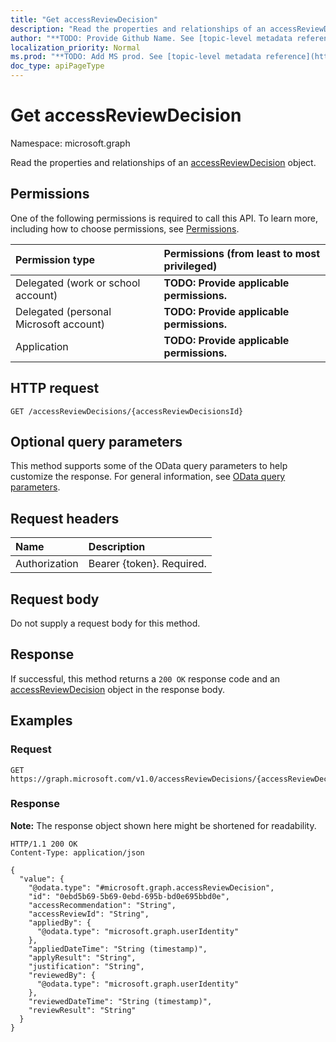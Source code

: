 ```yaml
---
title: "Get accessReviewDecision"
description: "Read the properties and relationships of an accessReviewDecision object."
author: "**TODO: Provide Github Name. See [topic-level metadata reference](https://msgo.azurewebsites.net/add/document/guidelines/metadata.html#topic-level-metadata)**"
localization_priority: Normal
ms.prod: "**TODO: Add MS prod. See [topic-level metadata reference](https://msgo.azurewebsites.net/add/document/guidelines/metadata.html#topic-level-metadata)**"
doc_type: apiPageType
---
```


# Get accessReviewDecision
Namespace: microsoft.graph



Read the properties and relationships of an [accessReviewDecision](../resources/accessreviewdecision.md) object.

## Permissions
One of the following permissions is required to call this API. To learn more, including how to choose permissions, see [Permissions](/graph/permissions-reference).

|Permission type|Permissions (from least to most privileged)|
|:---|:---|
|Delegated (work or school account)|**TODO: Provide applicable permissions.**|
|Delegated (personal Microsoft account)|**TODO: Provide applicable permissions.**|
|Application|**TODO: Provide applicable permissions.**|

## HTTP request

<!-- {
  "blockType": "ignored"
}
-->
``` http
GET /accessReviewDecisions/{accessReviewDecisionsId}
```

## Optional query parameters
This method supports some of the OData query parameters to help customize the response. For general information, see [OData query parameters](/graph/query-parameters).

## Request headers
|Name|Description|
|:---|:---|
|Authorization|Bearer {token}. Required.|

## Request body
Do not supply a request body for this method.

## Response

If successful, this method returns a `200 OK` response code and an [accessReviewDecision](../resources/accessreviewdecision.md) object in the response body.

## Examples

### Request
<!-- {
  "blockType": "request",
  "name": "get_accessreviewdecision"
}
-->
``` http
GET https://graph.microsoft.com/v1.0/accessReviewDecisions/{accessReviewDecisionsId}
```


### Response
**Note:** The response object shown here might be shortened for readability.
<!-- {
  "blockType": "response",
  "truncated": true,
  "@odata.type": "microsoft.graph.accessReviewDecision"
}
-->
``` http
HTTP/1.1 200 OK
Content-Type: application/json

{
  "value": {
    "@odata.type": "#microsoft.graph.accessReviewDecision",
    "id": "0ebd5b69-5b69-0ebd-695b-bd0e695bbd0e",
    "accessRecommendation": "String",
    "accessReviewId": "String",
    "appliedBy": {
      "@odata.type": "microsoft.graph.userIdentity"
    },
    "appliedDateTime": "String (timestamp)",
    "applyResult": "String",
    "justification": "String",
    "reviewedBy": {
      "@odata.type": "microsoft.graph.userIdentity"
    },
    "reviewedDateTime": "String (timestamp)",
    "reviewResult": "String"
  }
}
```

